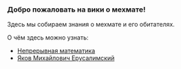 ### Добро пожаловать на вики о мехмате!

Здесь мы собираем знания о мехмате и его обитателях.

О чём здесь можно узнать:

- [Непрерывная математика](Data/continious-math.md)
- [Яков Михайлович Ерусалимский](Data/erusalimsky.md)


